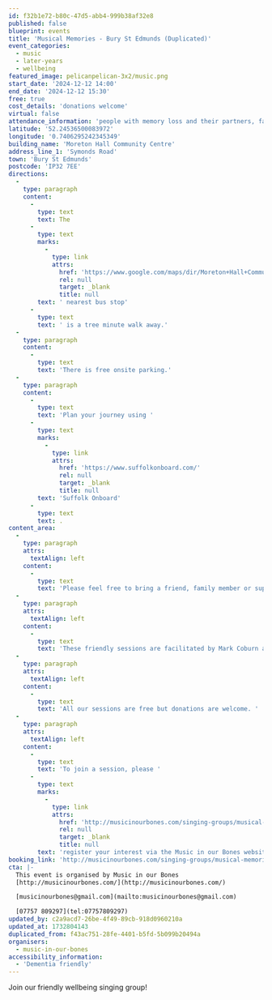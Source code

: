 ```yaml
---
id: f32b1e72-b80c-47d5-abb4-999b38af32e8
published: false
blueprint: events
title: 'Musical Memories - Bury St Edmunds (Duplicated)'
event_categories:
  - music
  - later-years
  - wellbeing
featured_image: pelicanpelican-3x2/music.png
start_date: '2024-12-12 14:00'
end_date: '2024-12-12 15:30'
free: true
cost_details: 'donations welcome'
virtual: false
attendance_information: 'people with memory loss and their partners, family members or close friends'
latitude: '52.24536500083972'
longitude: '0.7406295242345349'
building_name: 'Moreton Hall Community Centre'
address_line_1: 'Symonds Road'
town: 'Bury St Edmunds'
postcode: 'IP32 7EE'
directions:
  -
    type: paragraph
    content:
      -
        type: text
        text: The
      -
        type: text
        marks:
          -
            type: link
            attrs:
              href: 'https://www.google.com/maps/dir/Moreton+Hall+Community+Centre,+Symonds+Road,+Bury+Saint+Edmunds/Community+Centre,+Bury+Saint+Edmunds+IP32+7EW/@52.2447536,0.738068,17z/data=!3m1!4b1!4m14!4m13!1m5!1m1!1s0x47d84cf0f701181f:0x8364f7693e1071dc!2m2!1d0.7406939!2d52.2452862!1m5!1m1!1s0x47d84cefd628d5a9:0x3d443b091d8692a0!2m2!1d0.740046!2d52.244221!3e2?entry=ttu&g_ep=EgoyMDI0MTExOS4yIKXMDSoASAFQAw%3D%3D'
              rel: null
              target: _blank
              title: null
        text: ' nearest bus stop'
      -
        type: text
        text: ' is a tree minute walk away.'
  -
    type: paragraph
    content:
      -
        type: text
        text: 'There is free onsite parking.'
  -
    type: paragraph
    content:
      -
        type: text
        text: 'Plan your journey using '
      -
        type: text
        marks:
          -
            type: link
            attrs:
              href: 'https://www.suffolkonboard.com/'
              rel: null
              target: _blank
              title: null
        text: 'Suffolk Onboard'
      -
        type: text
        text: .
content_area:
  -
    type: paragraph
    attrs:
      textAlign: left
    content:
      -
        type: text
        text: 'Please feel free to bring a friend, family member or support worker with you! '
  -
    type: paragraph
    attrs:
      textAlign: left
    content:
      -
        type: text
        text: 'These friendly sessions are facilitated by Mark Coburn and Tracy Sharp and a team of wonderful singing volunteers. The sessions take place on the second and fourth Thursdays of the month.'
  -
    type: paragraph
    attrs:
      textAlign: left
    content:
      -
        type: text
        text: 'All our sessions are free but donations are welcome. '
  -
    type: paragraph
    attrs:
      textAlign: left
    content:
      -
        type: text
        text: 'To join a session, please '
      -
        type: text
        marks:
          -
            type: link
            attrs:
              href: 'http://musicinourbones.com/singing-groups/musical-memories/'
              rel: null
              target: _blank
              title: null
        text: 'register your interest via the Music in our Bones website.'
booking_link: 'http://musicinourbones.com/singing-groups/musical-memories/'
cta: |-
  This event is organised by Music in our Bones
  [http://musicinourbones.com/](http://musicinourbones.com/) 

  [musicinourbones@gmail.com](mailto:musicinourbones@gmail.com)

  [07757 809297](tel:07757809297)
updated_by: c2a9acd7-26be-4f49-89cb-918d0960210a
updated_at: 1732804143
duplicated_from: f43ac751-28fe-4401-b5fd-5b099b20494a
organisers:
  - music-in-our-bones
accessibility_information:
  - 'Dementia friendly'
---
```

Join our friendly wellbeing singing group!